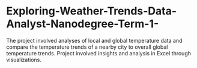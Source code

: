 # Exploring-Weather-Trends-Data-Analyst-Nanodegree-Term-1-
The project involved analyses of local and global temperature data and compare the temperature trends of a nearby city to overall global temperature trends. Project involved insights and analysis in Excel through visualizations.
